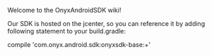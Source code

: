 Welcome to the OnyxAndroidSDK wiki!

Our SDK is hosted on the jcenter, so you can reference it by adding following statement to your build.gradle:

compile 'com.onyx.android.sdk:onyxsdk-base:+'
